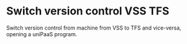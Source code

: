 # Switch version control VSS TFS
 Switch version control from machine from VSS to TFS and vice-versa, opening a uniPaaS program.
